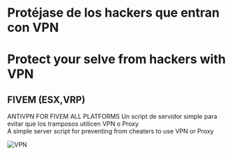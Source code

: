 # Protéjase de los hackers que entran con VPN 
# Protect your selve from hackers with VPN
## FIVEM (ESX,VRP)
ANTIVPN FOR FIVEM ALL PLATFORMS
Un script de servidor simple para evitar que los tramposos utilicen VPN o Proxy<br>
A simple server script for preventing from cheaters to use VPN or Proxy

<img src="https://vpnoverview.com/wp-content/uploads/vpn-explained-what-is-vpn-featured-image-new-800x400.png" alt="VPN">
